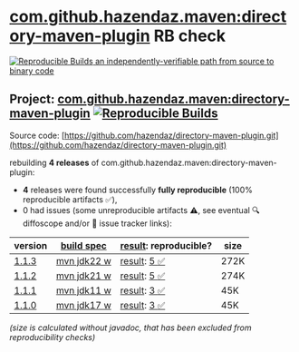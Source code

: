 [com.github.hazendaz.maven:directory-maven-plugin](https://central.sonatype.com/artifact/com.github.hazendaz.maven/directory-maven-plugin/versions) RB check
=======

[![Reproducible Builds](https://reproducible-builds.org/images/logos/rb.svg) an independently-verifiable path from source to binary code](https://reproducible-builds.org/)

## Project: [com.github.hazendaz.maven:directory-maven-plugin](https://central.sonatype.com/artifact/com.github.hazendaz.maven/directory-maven-plugin/versions) [![Reproducible Builds](https://img.shields.io/endpoint?url=https://raw.githubusercontent.com/jvm-repo-rebuild/reproducible-central/master/content/com/github/hazendaz/maven/directory-maven-plugin/badge.json)](https://github.com/jvm-repo-rebuild/reproducible-central/blob/master/content/com/github/hazendaz/maven/directory-maven-plugin/README.md)

Source code: [https://github.com/hazendaz/directory-maven-plugin.git](https://github.com/hazendaz/directory-maven-plugin.git)

rebuilding **4 releases** of com.github.hazendaz.maven:directory-maven-plugin:
- **4** releases were found successfully **fully reproducible** (100% reproducible artifacts :white_check_mark:),
- 0 had issues (some unreproducible artifacts :warning:, see eventual :mag: diffoscope and/or :memo: issue tracker links):

| version | [build spec](/BUILDSPEC.md) | [result](https://reproducible-builds.org/docs/jvm/): reproducible? | size |
| -- | --------- | ------ | -- |
| [1.1.3](https://central.sonatype.com/artifact/com.github.hazendaz.maven/directory-maven-plugin/1.1.3/pom) | [mvn jdk22 w](directory-maven-plugin-1.1.3.buildspec) | [result](directory-maven-plugin-1.1.3.buildinfo): [5 :white_check_mark: ](directory-maven-plugin-1.1.3.buildcompare) | 272K |
| [1.1.2](https://central.sonatype.com/artifact/com.github.hazendaz.maven/directory-maven-plugin/1.1.2/pom) | [mvn jdk21 w](directory-maven-plugin-1.1.2.buildspec) | [result](directory-maven-plugin-1.1.2.buildinfo): [5 :white_check_mark: ](directory-maven-plugin-1.1.2.buildcompare) | 274K |
| [1.1.1](https://central.sonatype.com/artifact/com.github.hazendaz.maven/directory-maven-plugin/1.1.1/pom) | [mvn jdk11 w](directory-maven-plugin-1.1.1.buildspec) | [result](directory-maven-plugin-1.1.1.buildinfo): [3 :white_check_mark: ](directory-maven-plugin-1.1.1.buildcompare) | 45K |
| [1.1.0](https://central.sonatype.com/artifact/com.github.hazendaz.maven/directory-maven-plugin/1.1.0/pom) | [mvn jdk17 w](directory-maven-plugin-1.1.0.buildspec) | [result](directory-maven-plugin-1.1.0.buildinfo): [3 :white_check_mark: ](directory-maven-plugin-1.1.0.buildcompare) | 45K |

<i>(size is calculated without javadoc, that has been excluded from reproducibility checks)</i>
